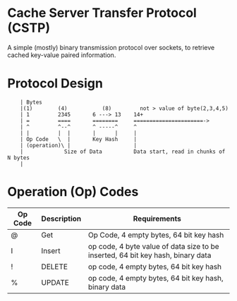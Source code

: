# Cache Server Transfer Protocol (CSTP)

A simple (mostly) binary transmission protocol over sockets, to retrieve cached key-value paired information. 



# Protocol Design 

```
    | Bytes
    |(1)        (4)           (8)         not > value of byte(2,3,4,5)
    | 1         2345       6 ---> 13    14+    
    | =         ====       ========     ======================->
    | ^         ^--^       ^ -----^     ^  
    | |         |  |       |      |     |
    | Op Code   \  |       Key Hash     |
    | (operation)\ |                    |
    |             Size of Data          Data start, read in chunks of N bytes
    |
```
# Operation (Op) Codes

| Op Code | Description | Requirements                                                                    |
|---------|-------------|---------------------------------------------------------------------------------|
 | @       | Get         | Op Code, 4 empty bytes, 64 bit key hash                                         |
| I       | Insert      | op code, 4 byte value of data size to be inserted, 64 bit key hash, binary data |
 | !       | DELETE      | op code, 4 empty bytes, 64 bit key hash                                         |
| %       | UPDATE      | op code, 4 empty bytes, 64 bit key hash, binary data                            |

